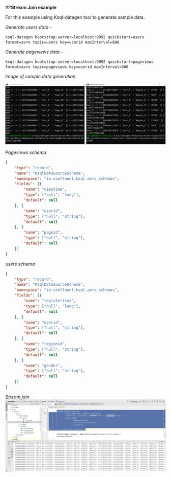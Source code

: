 ##**Stream Join example**

For this example using Ksql-datagen tool to generate sample data.

*Generate users data -*

```
ksql-datagen bootstrap-server=localhost:9092 quickstart=users format=avro topic=users key=userid maxInterval=600
```
*Generate pageviews data -*

```
ksql-datagen bootstrap-server=localhost:9092 quickstart=pageviews format=avro topic=pageviews key=userid maxInterval=600
```

*Image of sample data generation*

![Sample data](../../../../../../images/dataGen.png)

*Pageviews schema*
```json
{
    "type": "record",
    "name": "KsqlDataSourceSchema",
    "namespace": "io.confluent.ksql.avro_schemas",
    "fields": [{
        "name": "viewtime",
        "type": ["null", "long"],
        "default": null
    }, {
        "name": "userid",
        "type": ["null", "string"],
        "default": null
    }, {
        "name": "pageid",
        "type": ["null", "string"],
        "default": null
    }]
}
```

*users schema*
```json
{
	"type": "record",
	"name": "KsqlDataSourceSchema",
	"namespace": "io.confluent.ksql.avro_schemas",
	"fields": [{
		"name": "registertime",
		"type": ["null", "long"],
		"default": null
	}, {
		"name": "userid",
		"type": ["null", "string"],
		"default": null
	}, {
		"name": "regionid",
		"type": ["null", "string"],
		"default": null
	}, {
		"name": "gender",
		"type": ["null", "string"],
		"default": null
	}]
}
```

*Stream join*
![Stream join](../../../../../../images/StreamJoin.PNG)
